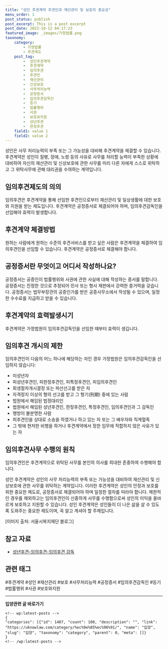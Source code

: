 ```yaml
---
title: "성인 후견계약 후견인과 재산관리 및 보호의 중요성"
menu_order: 1
post_status: publish
post_excerpt: This is a post excerpt
post_date: 2023-10-12 04:17:23
featured_image: _images/가정법률.png
taxonomy:
    category:
        - 가정법률
        - 후견제도
    post_tag:
        -  성인후견계약
        -  후견계약
        -  임의후견
        -  후견인
        -  재산관리
        -  신상보호
        -  사무처리능력
        -  공정증서
        -  임의후견감독인
        -  등기
        -  법률행위
        -  사권
        -  보호와지원
        -  성년후견
        -  한정후견
    field1: value 1
    field2: value 2
---
```




성인은 사무 처리능력의 부족 또는 그 가능성을 대비해 후견계약을 체결할 수 있습니다. 후견계약은 성인이 질병, 장애, 노령 등의 사유로 사무를 처리할 능력이 부족한 상황에 대비하여 자신의 재산관리 및 신상보호에 관한 사무를 미리 다른 자에게 스스로 위탁하고 그 위탁사무에 관해 대리권을 수여하는 계약입니다.

## 임의후견제도의 의의

임의후견은 후견계약을 통해 선임한 후견인으로부터 재산관리 및 일상생활에 대한 보호와 지원을 받는 제도입니다. 후견계약은 공정증서로 체결되어야 하며, 임의후견감독인을 선임해야 효력이 발생합니다.

## 후견계약 체결방법

원하는 사람에게 원하는 수준의 후견서비스를 받고 싶은 사람은 후견계약을 체결하여 임의후견인을 선임할 수 있습니다. 후견계약은 공정증서로 체결해야 합니다.

## 공정증서란 무엇이고 어디서 작성하나요?

공정증서는 공증인이 법률행위와 사권에 관한 사실에 대해 작성하는 증서를 말합니다. 공정증서는 진정한 것으로 추정되어 민사 또는 형사 재판에서 강력한 증거력을 갖습니다. 공정증서는 법무부장관의 공증인가를 받은 공증사무소에서 작성될 수 있으며, 일정한 수수료를 지급하고 받을 수 있습니다.

## 후견계약의 효력발생시기

후견계약은 가정법원이 임의후견감독인을 선임한 때부터 효력이 생깁니다.

## 임의후견 개시의 제한

임의후견인이 다음의 어느 하나에 해당하는 자인 경우 가정법원은 임의후견감독인을 선임하지 않습니다:
- 미성년자
- 피성년후견인, 피한정후견인, 피특정후견인, 피임의후견인
- 회생절차개시결정 또는 파산선고를 받은 자
- 자격정지 이상의 형의 선고를 받고 그 형기(刑期) 중에 있는 사람
- 법원에서 해임된 법정대리인
- 법원에서 해임된 성년후견인, 한정후견인, 특정후견인, 임의후견인과 그 감독인
- 행방이 불분명한 사람
- 피후견인을 상대로 소송을 하였거나 하고 있는 자 또는 그 배우자와 직계혈족
- 그 밖에 현저한 비행을 하거나 후견계약에서 정한 임무에 적합하지 않은 사유가 있는 자

## 임의후견사무 수행의 원칙

임의후견인은 후견계약으로 위탁된 사무를 본인의 의사를 최대한 존중하여 수행해야 합니다.

성인 후견계약은 성인의 사무 처리능력의 부족 또는 가능성을 대비하여 재산관리 및 신상보호에 관한 사무를 위탁하는 계약입니다. 이러한 후견계약은 성인의 안정과 보호를 위한 중요한 제도로, 공정증서로 체결되어야 하며 일정한 절차를 따라야 합니다. 제한적인 경우를 제외하고는 임의후견인이 신중하게 사무를 수행함으로써 성인의 이익을 올바르게 보호하고 지원할 수 있습니다. 성인 후견계약은 성인들이 더 나은 삶을 살 수 있도록 도와주는 중요한 제도이며, 꼭 알고 계셔야 할 주제입니다.

[이미지 출처: 서울시복지재단 블로그]

## 참고 자료
- [성년후견-임의후견-임의후견 감독](link_url)

## 관련 태그
#후견계약 #성인 #재산관리 #보호 #사무처리능력 #공정증서 #임의후견감독인 #등기 #법률행위 #사권 #보호와지원


<!-- wp:separator -->
<hr class="wp-block-separator has-alpha-channel-opacity"/>
<!-- /wp:separator -->
<!-- wp:group {"backgroundColor":"base","layout":{"type":"constrained"}} -->
<div class="wp-block-group has-base-background-color has-background">
<!-- wp:paragraph {"align":"center","fontSize":"large"} -->
<p class="has-text-align-center has-large-font-size"><strong>입양관련 글 바로가기</strong></p>
<!-- /wp:paragraph -->

    <!-- wp:latest-posts -->
    {
    "categories": [{"id": 1407, "count": 100, "description": "", "link": "https://uknowlaw.com/category/%ec%9e%85%ec%96%91/", "name": "입양", "slug": "입양", "taxonomy": "category", "parent": 0, "meta": []}
    }
    <!-- /wp:latest-posts -->
    
</div>
<!-- /wp:group -->
    